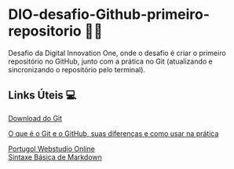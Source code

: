 # DIO-desafio-Github-primeiro-repositorio 👩‍💻
Desafio da Digital Innovation One, onde o desafio é criar o primeiro repositório no GitHub, junto com a prática no Git (atualizando e sincronizando o repositório pelo terminal).

## Links Úteis 💻
[Download do Git](https://git-scm.com/downloads)  

[O que é o Git e o GitHub, suas diferenças e como usar na prática](https://blog.betrybe.com/tecnologia/git-e-github/)

[Portugol Webstudio Online](https://portugol-webstudio.cubos.io/ide)  
[Sintaxe Básica de Markdown](https://www.markdownguide.org/basic-syntax/)  





### 

### 
